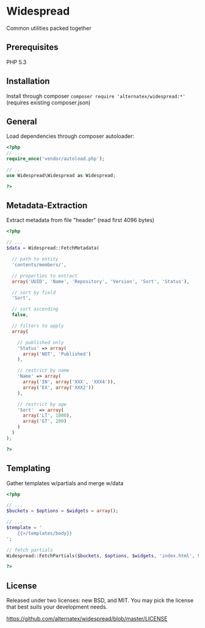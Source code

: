 Widespread
=============

Common utilities packed together

Prerequisites
-------------
PHP 5.3

Installation 
-------------

Install through composer `composer require 'alternatex/widespread:*'` (requires existing composer.json)

General
-------------------

Load dependencies through composer autoloader:

```php
<?php
// ...
require_once('vendor/autoload.php');

// ...
use Widespread\Widespread as Widespread;

?>
```

Metadata-Extraction
-------------------

Extract metadata from file "header" (read first 4096 bytes)

```php
<?php 

// ...
$data = Widespread::FetchMetadata(

  // path to entity
  'contents/members/', 

  // properties to extract
  array('UUID', 'Name', 'Repository', 'Version', 'Sort', 'Status'),

  // sort by field
  'Sort', 

  // sort ascending
  false,

  // filters to apply
  array(

    // published only
    'Status' => array(
      array('NOT', 'Published')
    ),

    // restrict by name
    'Name' => array(
      array('IN', array('XXX', 'XXX4')),
      array('EX', array('XXX2'))
    ),  

    // restrict by age
    'Sort'  => array(
      array('LT', 1000), 
      array('GT', 200)
    )
  )
);

?>
```

Templating
-------------

Gather templates w/partials and merge w/data

```php
<?php 

// ...
$buckets = $options = $widgets = array();

// ...
$template = '
	{{>/templates/body}}
';

// fetch partials
Widespread::FetchPartials($buckets, $options, $widgets, 'index.html', $template);

?>
```

License
-------------
Released under two licenses: new BSD, and MIT. You may pick the
license that best suits your development needs.

https://github.com/alternatex/widespread/blob/master/LICENSE
